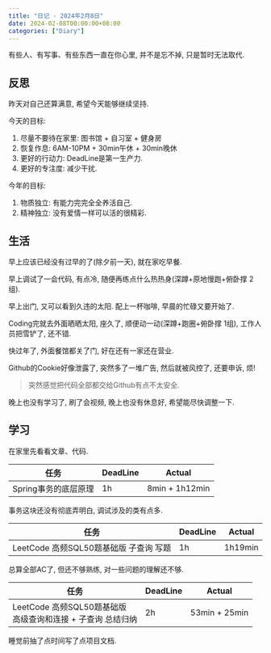 ```yaml
---
title: "日记 - 2024年2月8日"
date: 2024-02-08T00:00:00+08:00
categories: ["Diary"]
---
```


有些人、有写事、有些东西一直在你心里, 并不是忘不掉, 只是暂时无法取代.

<!--more-->

## 反思

昨天对自己还算满意, 希望今天能够继续坚持.

今天的目标:

1. 尽量不要待在家里: 图书馆 + 自习室 + 健身房
2. 恢复作息: 6AM-10PM + 30min午休 + 30min晚休
3. 更好的行动力: DeadLine是第一生产力.
4. 更好的专注度: 减少干扰.

今年的目标:

1. 物质独立: 有能力完完全全养活自己.
2. 精神独立: 没有爱情一样可以活的很精彩.

## 生活

早上应该已经没有过早的了(除夕前一天), 就在家吃早餐.

早上调试了一会代码, 有点冷, 随便再练点什么热热身(深蹲+原地慢跑+俯卧撑 2组).

早上出门, 又可以看到久违的太阳. 配上一杯咖啡, 早晨的忙碌又要开始了.

Coding完就去外面晒晒太阳, 座久了, 顺便动一动(深蹲+跑圈+俯卧撑 1组), 工作人员把雪铲了, 还不错.

快过年了, 外面餐馆都关了门, 好在还有一家还在营业.

Github的Cookie好像泄露了, 突然多了一堆广告, 然后就被风控了, 还要申诉, 烦!

> 突然感觉把代码全部都交给Github有点不太安全.

晚上也没有学习了, 刷了会视频, 晚上也没有休息好, 希望能尽快调整一下.

## 学习

在家里先看看文章、代码.

| 任务                 | DeadLine | Actual         |
| -------------------- | -------- | -------------- |
| Spring事务的底层原理 | 1h       | 8min + 1h12min |

事务这块还没有彻底弄明白, 调试涉及的类有点多.

| 任务                                   | DeadLine | Actual  |
| -------------------------------------- | -------- | ------- |
| LeetCode 高频SQL50题基础版 子查询 写题 | 1h       | 1h19min |

总算全部AC了, 但还不够熟练, 对一些问题的理解还不够.

| 任务                                                            | DeadLine | Actual        |
| --------------------------------------------------------------- | -------- | ------------- |
| LeetCode 高频SQL50题基础版<br> 高级查询和连接 + 子查询 总结归纳 | 2h       | 53min + 25min |

睡觉前抽了点时间写了点项目文档.
